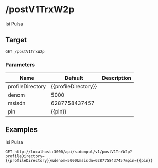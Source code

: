 # /postV1TrxW2p
Isi Pulsa


## Target
```
GET /postV1TrxW2p
```

### Parameters
Name | Default | Description
--- | --- | ---
profileDirectory | {{profileDirectory}} | 
denom | 5000 | 
msisdn | 6287758437457 | 
pin | {{pin}} | 





## Examples
Isi Pulsa

```
GET http://localhost:3000/api/sidompul/v1/postV1TrxW2p?profileDirectory={{profileDirectory}}&denom=5000&msisdn=6287758437457&pin={{pin}}


```

